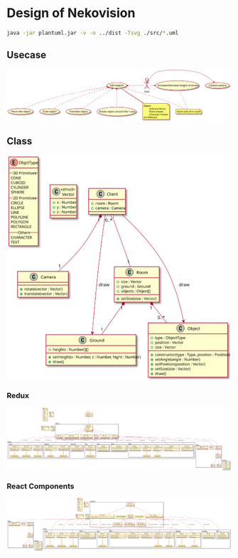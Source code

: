 # Design of Nekovision

```sh
java -jar plantuml.jar -v -o ../dist -Tsvg ./src/*.uml
```

## Usecase
![Usecase](dist/usecase.svg)

## Class

![Class1](dist/class1.svg)

### Redux
![Class Redux](dist/class-redux.svg)

### React Components
![Class Components](dist/class-components.svg)

